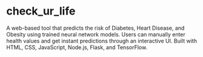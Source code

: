# check_ur_life
A web-based tool that predicts the risk of Diabetes, Heart Disease, and Obesity using trained neural network models. Users can manually enter health values and get instant predictions through an interactive UI. Built with HTML, CSS, JavaScript, Node.js, Flask, and TensorFlow.
